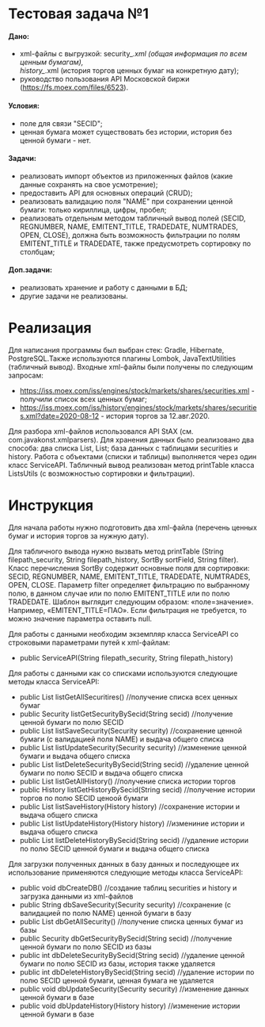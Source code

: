 # Тестовая задача №1

#### Дано:
- xml-файлы с выгрузкой: security_*.xml (общая информация по всем ценным бумагам),  
  history_*.xml (история торгов ценных бумаг на конкретную дату);
- руководство пользования API Московской биржи (https://fs.moex.com/files/6523).

#### Условия:
- поле для связи "SECID";
- ценная бумага может существовать без истории, история без ценной бумаги - нет.

#### Задачи:
- реализовать импорт объектов из приложенных файлов (какие данные сохранять на свое усмотрение);
- предоставить API для основных операций (CRUD);
- реализовать валидацию поля "NAME" при сохранении ценной бумаги: только кириллица, цифры, пробел;
- реализовать отдельным методом табличный вывод полей (SECID, REGNUMBER, NAME, EMITENT_TITLE, TRADEDATE, NUMTRADES, OPEN, CLOSE),  должна быть возможность фильтрации по полям EMITENT_TITLE и TRADEDATE, также предусмотреть сортировку по столбцам;

#### Доп.задачи:
- реализовать хранение и работу с данными в БД;
- другие задачи не реализованы.

# Реализация
Для написания программы был выбран стек: Gradle, Hibernate, PostgreSQL.Также используются плагины Lombok, JavaTextUtilities (табличный вывод). Входные xml-файлы были получены по следующим запросам:
- https://iss.moex.com/iss/engines/stock/markets/shares/securities.xml - получили список всех ценных бумаг;
- https://iss.moex.com/iss/history/engines/stock/markets/shares/securities.xml?date=2020-08-12 - история торгов за 12.авг.2020.

Для разбора xml-файлов использовался API StAX (см. com.javakonst.xmlparsers). Для хранения данных было реализовано два способа: два списка List<Security>, List<History>; база данных с таблицами securities и history. Работа с объектами (списки и таблицы) выполняется через один класс ServiceAPI. Табличный вывод реализован метод printTable класса ListsUtils (с возможностью сортировки и фильтрации).

# Инструкция
Для начала работы нужно подготовить два xml-файла (перечень ценных бумаг и история торгов за нужную дату). 

Для табличного вывода нужно вызвать метод printTable (String filepath_security, String filepath_history, SortBy sortField, String filter). Класс перечисления SortBy содержит основные поля для сортировки: SECID, REGNUMBER, NAME, EMITENT_TITLE, TRADEDATE, NUMTRADES, OPEN, CLOSE. Параметр filter определяет фильтрацию по выбранному полю, в данном случае или по полю  EMITENT_TITLE или по полю TRADEDATE. Шаблон выглядит следующим образом: «поле=значение». Например, «EMITENT_TITLE=ПАО». Если фильтрация не требуется, то можно значение параметра оставить null.

Для работы с данными необходим экземпляр класса  ServiceAPI со строковыми параметрами путей к xml-файлам:
- public ServiceAPI(String filepath_security, String filepath_history)

Для работы с данными как со списками используются следующие методы класса ServiceAPI:
- public List<Security> listGetAllSecuritires()	//получение списка всех ценных бумаг
- public Security listGetSecurityBySecid(String secid)	//получение ценной бумаги по полю SECID
- public List<Security> listSaveSecurity(Security security)		//сохранение ценной бумаги (с валидацией  поля NAME) и выдача общего списка
- public List<Security> listUpdateSecurity(Security security)	//изменение ценной бумаги и выдача общего списка
- public List<Security> listDeleteSecurityBySecid(String secid)	//удаление ценной бумаги по полю SECID и выдача общего списка
- public List<History> listGetAllHistory()		//получение списка истории торгов
- public History listGetHistoryBySecid(String secid)	//получение истории торгов по полю SECID ценоой бумаги
- public List<History> listSaveHistory(History history)	//сохранение истории и выдача общего списка
- public List<History> listUpdateHistory(History history)	//измениние истории и выдача общего списка
- public List<History> listDeleteHistoryBySecid(String secid)	//удаление истории по полю SECID ценной бумаги и выдача общего списка

Для загрузки полученных данных в базу данных и последующее их использование применяются следующие методы класса ServiceAPI:
- public void dbCreateDB()	//создание таблиц securities и history и загрузка данными из xml-файлов
- public String dbSaveSecurity(Security security)	//сохранение (с валидацией по полю NAME) ценной бумаги в базу
- public List<Security> dbGetAllSecurity()		//получение списка ценных бумаг из базы
- public Security dbGetSecurityBySecid(String secid)	//получение ценной бумаги по полю SECID из базы
- public int dbDeleteSecurityBySecid(String secid)		//удаление ценной бумаги по полю SECID из базы, история также удаляется
- public int dbDeleteHistoryBySecid(String secid)		//удаление истории по полю SECID ценной бумаги, ценная бумага не удаляется
- public void dbUpdateSecurity(Security security)	//изменение данных ценной бумаги в базе
- public void dbUpdateHistory(History history)	//изменение истории ценной бумаги в базе
